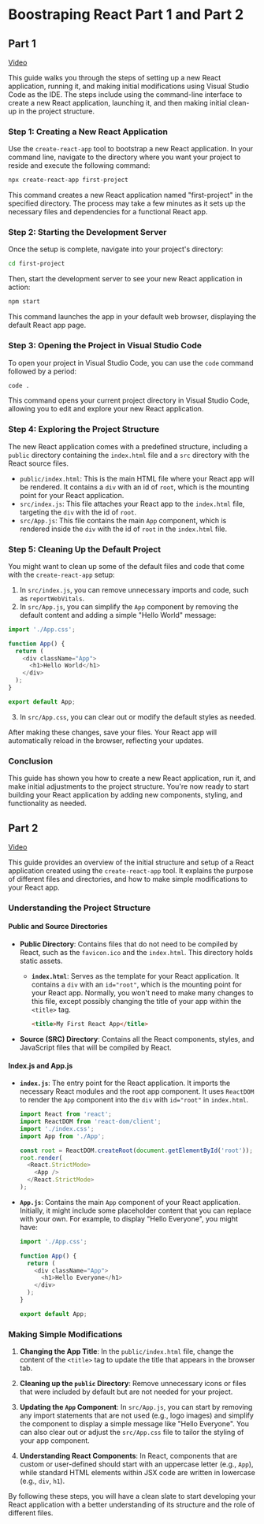 # Boostraping React Part 1 and Part 2

## Part 1

[Video](https://vimeo.com/928144595/b8c9449742?share=copy)

This guide walks you through the steps of setting up a new React application, running it, and making initial modifications using Visual Studio Code as the IDE. The steps include using the command-line interface to create a new React application, launching it, and then making initial clean-up in the project structure.

### Step 1: Creating a New React Application
Use the `create-react-app` tool to bootstrap a new React application. In your command line, navigate to the directory where you want your project to reside and execute the following command:

```bash
npx create-react-app first-project
```

This command creates a new React application named "first-project" in the specified directory. The process may take a few minutes as it sets up the necessary files and dependencies for a functional React app.

### Step 2: Starting the Development Server
Once the setup is complete, navigate into your project's directory:

```bash
cd first-project
```

Then, start the development server to see your new React application in action:

```bash
npm start
```

This command launches the app in your default web browser, displaying the default React app page.

### Step 3: Opening the Project in Visual Studio Code
To open your project in Visual Studio Code, you can use the `code` command followed by a period:

```bash
code .
```

This command opens your current project directory in Visual Studio Code, allowing you to edit and explore your new React application.

### Step 4: Exploring the Project Structure
The new React application comes with a predefined structure, including a `public` directory containing the `index.html` file and a `src` directory with the React source files.

- `public/index.html`: This is the main HTML file where your React app will be rendered. It contains a `div` with an id of `root`, which is the mounting point for your React application.
- `src/index.js`: This file attaches your React app to the `index.html` file, targeting the `div` with the id of `root`.
- `src/App.js`: This file contains the main `App` component, which is rendered inside the `div` with the id of `root` in the `index.html` file.

### Step 5: Cleaning Up the Default Project
You might want to clean up some of the default files and code that come with the `create-react-app` setup:

1. In `src/index.js`, you can remove unnecessary imports and code, such as `reportWebVitals`.
2. In `src/App.js`, you can simplify the `App` component by removing the default content and adding a simple "Hello World" message:

```javascript
import './App.css';

function App() {
  return (
    <div className="App">
      <h1>Hello World</h1>
    </div>
  );
}

export default App;
```

3. In `src/App.css`, you can clear out or modify the default styles as needed.

After making these changes, save your files. Your React app will automatically reload in the browser, reflecting your updates.

### Conclusion
This guide has shown you how to create a new React application, run it, and make initial adjustments to the project structure. You're now ready to start building your React application by adding new components, styling, and functionality as needed.

## Part 2

[Video](https://vimeo.com/928149499/7be76f4b4e?share=copy)

This guide provides an overview of the initial structure and setup of a React application created using the `create-react-app` tool. It explains the purpose of different files and directories, and how to make simple modifications to your React app.

### Understanding the Project Structure

#### Public and Source Directories
- **Public Directory**: Contains files that do not need to be compiled by React, such as the `favicon.ico` and the `index.html`. This directory holds static assets.
  
  - **`index.html`**: Serves as the template for your React application. It contains a `div` with an `id="root"`, which is the mounting point for your React app. Normally, you won't need to make many changes to this file, except possibly changing the title of your app within the `<title>` tag.

    ```html
    <title>My First React App</title>
    ```

- **Source (SRC) Directory**: Contains all the React components, styles, and JavaScript files that will be compiled by React.

#### Index.js and App.js
- **`index.js`**: The entry point for the React application. It imports the necessary React modules and the root app component. It uses `ReactDOM` to render the `App` component into the `div` with `id="root"` in `index.html`.

  ```javascript
  import React from 'react';
  import ReactDOM from 'react-dom/client';
  import './index.css';
  import App from './App';

  const root = ReactDOM.createRoot(document.getElementById('root'));
  root.render(
    <React.StrictMode>
      <App />
    </React.StrictMode>
  );
  ```

- **`App.js`**: Contains the main `App` component of your React application. Initially, it might include some placeholder content that you can replace with your own. For example, to display "Hello Everyone", you might have:

  ```javascript
  import './App.css';

  function App() {
    return (
      <div className="App">
        <h1>Hello Everyone</h1>
      </div>
    );
  }

  export default App;
  ```

### Making Simple Modifications

1. **Changing the App Title**: In the `public/index.html` file, change the content of the `<title>` tag to update the title that appears in the browser tab.

2. **Cleaning up the `public` Directory**: Remove unnecessary icons or files that were included by default but are not needed for your project.

3. **Updating the `App` Component**: In `src/App.js`, you can start by removing any import statements that are not used (e.g., logo images) and simplify the component to display a simple message like "Hello Everyone". You can also clear out or adjust the `src/App.css` file to tailor the styling of your app component.

4. **Understanding React Components**: In React, components that are custom or user-defined should start with an uppercase letter (e.g., `App`), while standard HTML elements within JSX code are written in lowercase (e.g., `div`, `h1`).

By following these steps, you will have a clean slate to start developing your React application with a better understanding of its structure and the role of different files.

